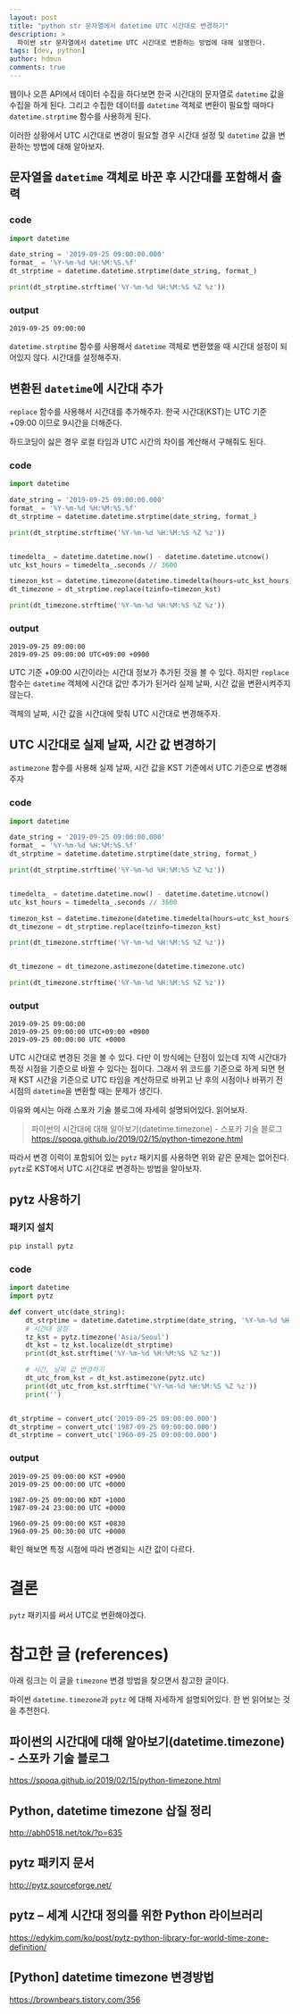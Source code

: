 ```yaml
---
layout: post
title: "python str 문자열에서 datetime UTC 시간대로 변경하기"
description: >
  파이썬 str 문자열에서 datetime UTC 시간대로 변환하는 방법에 대해 설명한다.
tags: [dev, python]
author: hdmun
comments: true
---
```


웹이나 오픈 API에서 데이터 수집을 하다보면 한국 시간대의 문자열로 `datetime` 값을 수집을 하게 된다. 그리고 수집한 데이터를 `datetime` 객체로 변환이 필요할 때마다 `datetime.strptime` 함수를 사용하게 된다.

이러한 상황에서 UTC 시간대로 변경이 필요할 경우 시간대 설정 및 `datetime` 값을 변환하는 방법에 대해 알아보자.


## 문자열을 `datetime` 객체로 바꾼 후 시간대를 포함해서 출력

### code
~~~py
import datetime

date_string = '2019-09-25 09:00:00.000'
format_ = '%Y-%m-%d %H:%M:%S.%f'
dt_strptime = datetime.datetime.strptime(date_string, format_)

print(dt_strptime.strftime('%Y-%m-%d %H:%M:%S %Z %z'))
~~~

### output
~~~
2019-09-25 09:00:00
~~~

`datetime.strptime` 함수를 사용해서 `datetime` 객체로 변환했을 때 시간대 설정이 되어있지 않다. 시간대를 설정해주자.


## 변환된 `datetime`에 시간대 추가

`replace` 함수를 사용해서 시간대를 추가해주자. 한국 시간대(KST)는 UTC 기준 +09:00 이므로 9시간을 더해준다.

하드코딩이 싫은 경우 로컬 타임과 UTC 시간의 차이를 계산해서 구해줘도 된다.

### code
~~~py
import datetime

date_string = '2019-09-25 09:00:00.000'
format_ = '%Y-%m-%d %H:%M:%S.%f'
dt_strptime = datetime.datetime.strptime(date_string, format_)

print(dt_strptime.strftime('%Y-%m-%d %H:%M:%S %Z %z'))


timedelta_ = datetime.datetime.now() - datetime.datetime.utcnow()
utc_kst_hours = timedelta_.seconds // 3600

timezon_kst = datetime.timezone(datetime.timedelta(hours=utc_kst_hours))
dt_timezone = dt_strptime.replace(tzinfo=timezon_kst)

print(dt_timezone.strftime('%Y-%m-%d %H:%M:%S %Z %z'))
~~~

### output
~~~
2019-09-25 09:00:00
2019-09-25 09:00:00 UTC+09:00 +0900
~~~

UTC 기준 +09:00 시간이라는 시간대 정보가 추가된 것을 볼 수 있다. 하지만 `replace` 함수는 `datetime` 객체에 시간대 값만 추가가 된거라 실제 날짜, 시간 값을 변환시켜주지 않는다.

객체의 날짜, 시간 값을 시간대에 맞춰 UTC 시간대로 변경해주자.


## UTC 시간대로 실제 날짜, 시간 값 변경하기

`astimezone` 함수를 사용해 실제 날짜, 시간 값을 KST 기준에서 UTC 기준으로 변경해주자

### code
~~~py
import datetime

date_string = '2019-09-25 09:00:00.000'
format_ = '%Y-%m-%d %H:%M:%S.%f'
dt_strptime = datetime.datetime.strptime(date_string, format_)

print(dt_strptime.strftime('%Y-%m-%d %H:%M:%S %Z %z'))


timedelta_ = datetime.datetime.now() - datetime.datetime.utcnow()
utc_kst_hours = timedelta_.seconds // 3600

timezon_kst = datetime.timezone(datetime.timedelta(hours=utc_kst_hours))
dt_timezone = dt_strptime.replace(tzinfo=timezon_kst)

print(dt_timezone.strftime('%Y-%m-%d %H:%M:%S %Z %z'))


dt_timezone = dt_timezone.astimezone(datetime.timezone.utc)

print(dt_timezone.strftime('%Y-%m-%d %H:%M:%S %Z %z'))
~~~

### output
~~~
2019-09-25 09:00:00
2019-09-25 09:00:00 UTC+09:00 +0900
2019-09-25 00:00:00 UTC +0000
~~~

UTC 시간대로 변경된 것을 볼 수 있다. 다만 이 방식에는 단점이 있는데 지역 시간대가 특정 시점을 기준으로 바뀔 수 있다는 점이다. 그래서 위 코드를 기준으로 하게 되면 현재 KST  시간을 기준으로 UTC 타임을 계산하므로 바뀌고 난 후의 시점이나 바뀌기 전 시점의 `datetime`을 변환할 때는 문제가 생긴다.

이유와 예시는 아래 스포카 기술 블로그에 자세히 설명되어있다. 읽어보자.

> 파이썬의 시간대에 대해 알아보기(datetime.timezone) - 스포카 기술 블로그  
 https://spoqa.github.io/2019/02/15/python-timezone.html


따라서 변경 이력이 포함되어 있는 `pytz` 패키지를 사용하면 위와 같은 문제는 없어진다. `pytz`로 KST에서 UTC 시간대로 변경하는 방법을 알아보자.

## pytz 사용하기

### 패키지 설치
~~~cmd
pip install pytz
~~~

### code
~~~py
import datetime
import pytz

def convert_utc(date_string):
    dt_strptime = datetime.datetime.strptime(date_string, '%Y-%m-%d %H:%M:%S.%f')
    # 시간대 설정
    tz_kst = pytz.timezone('Asia/Seoul')
    dt_kst = tz_kst.localize(dt_strptime)
    print(dt_kst.strftime('%Y-%m-%d %H:%M:%S %Z %z'))

    # 시간, 날짜 값 변경하기
    dt_utc_from_kst = dt_kst.astimezone(pytz.utc)
    print(dt_utc_from_kst.strftime('%Y-%m-%d %H:%M:%S %Z %z'))
    print('')


dt_strptime = convert_utc('2019-09-25 09:00:00.000')
dt_strptime = convert_utc('1987-09-25 09:00:00.000')
dt_strptime = convert_utc('1960-09-25 09:00:00.000')
~~~

### output
~~~
2019-09-25 09:00:00 KST +0900
2019-09-25 00:00:00 UTC +0000

1987-09-25 09:00:00 KDT +1000
1987-09-24 23:00:00 UTC +0000

1960-09-25 09:00:00 KST +0830
1960-09-25 00:30:00 UTC +0000
~~~

확인 해보면 특정 시점에 따라 변경되는 시간 값이 다르다.


# 결론

`pytz` 패키지를 써서 UTC로 변환해야겠다.


# 참고한 글 (references)

아래 링크는 이 글을 `timezone` 변경 방법을 찾으면서 참고한 글이다.

파이썬 `datetime.timezone`과 `pytz` 에 대해 자세하게 설명되어있다. 한 번 읽어보는 것을 추천한다.

## 파이썬의 시간대에 대해 알아보기(datetime.timezone) - 스포카 기술 블로그  
https://spoqa.github.io/2019/02/15/python-timezone.html

## Python, datetime timezone 삽질 정리
http://abh0518.net/tok/?p=635

## pytz 패키지 문서
http://pytz.sourceforge.net/

## pytz – 세계 시간대 정의를 위한 Python 라이브러리
https://edykim.com/ko/post/pytz-python-library-for-world-time-zone-definition/

## [Python] datetime timezone 변경방법
https://brownbears.tistory.com/356
